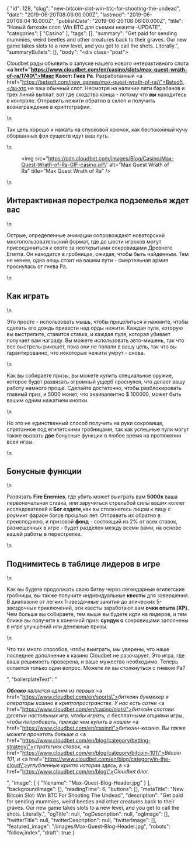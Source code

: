 {
    "id": 129,
    "slug": "new-bitcoin-slot-win-btc-for-shooting-the-undead",
    "date": "2019-06-20T08:06:00.000Z",
    "lastmod": "2019-06-20T09:04:16.000Z",
    "publishDate": "2019-06-20T08:06:00.000Z",
    "title": "Новый биткойн слот: Win BTC для съемки нежити -UPDATE",
    "categories": [
        "Casino"
    ],
    "tags": [],
    "summary": "Get paid for sending mummies, weird beetles and other creatures back to their graves. Our new game takes slots to a new level, and you get to call the shots. Literally.",
    "summaryBullets": [],
    "body": "<div class=\"post\"><p>Cloudbet рады объявить о запуске нашего нового интерактивного слота <strong><a href=\"https://www.cloudbet.com/en/casino/slots/max-quest-wrath-of-ra/1740\">Макс Квест: Гнев Ра</a></strong>. Разработанный <a href=\"https://betsoft.com/new_games/max-quest-wrath-of-ra/\">Betsoft,</a>это не ваш обычный слот. Несмотря на наличие пяти барабанов и трех линий выплат, вот где сходство конца - потому что <strong><em>вы</em></strong> находитесь в контроле. Отправить нежити обратно в склеп и получить вознаграждение в криптографии.<br /></p>\n<p>Так цель хорошо и нажать на спусковой крючок, как беспокойный кучу оборванных фол существ идут ваш путь.</p>\n<figure><img src=\"https://cdn.cloudbet.com/images/Blog/Casino/Max-Quest-Wrath-of-Ra-GIF-casino.gif\" alt=\"Max Quest Wrath of Ra\" title=\"Max Quest Wrath of Ra\" /></figure>\n<h2>Интерактивная перестрелка подземелья ждет вас</h2>\n<p>Острые, определенные анимации сопровождают новаторский многопользовательский формат, где до шести игроков могут присоединиться к охоте за неоткрытыми сокровищами Древнего Египта. Он находится в гробницах, ожидая, чтобы быть найденным. Тем не менее, одна вещь стоит на вашем пути - смертельная армия проснулась от гнева Ра.</p>\n<h2>Как играть</h2>\n<p>Это просто - использовать мышь, чтобы прицелиться и нажмите, чтобы сделать его дождь привести над орды нежити. Каждая пуля, которую вы выстрелите, ставится ставка, и каждая пуля, которая убивает получает вам награду. Вы можете использовать авто-мишень, так что все выстрелы рикошет, пока они не попали в вашу цель, так что вы гарантированно, что некоторые нежити умрут - снова.</p>\n<p>Как вы собираете призы, вы можете купить специальное оружие, которое будет развязать огромный ущерб проснулся, что делает вашу работу намного проще. Сделайте достаточно, чтобы разблокировать главный приз, и 5000 монет, что эквивалентно $ 100000, может быть вашим одним нажатием кнопки.</p>\n<p>Но это не единственный способ получить на руки сокровище, спрятанное под египетскими гробницами, так как успешные пули могут также вызвать <strong>две</strong> бонусные функции в любое время на протяжении всей игры.</p>\n<h2>Бонусные функции</h2>\n<p>Развязать <strong>Fire Enemies</strong>, где убить может выиграть вам <strong>5000x</strong> ваша первоначальная ставка, или заручиться стрельбой силы ваших коллег исследователей в <strong>Бог ездите,</strong>как вы столкнетесь лицом к лицу с роуминг фараон богов прошлых лет. Отправить их обратно в преисподнюю, и призовой <strong>фонд</strong> - состоящий из 2% от всех ставок, размещенных в игре - будет разделен между всеми вами, на основе вашей работы в перестрелке.</p>\n<h2>Поднимитесь в таблице лидеров в игре</h2>\n<p>Как вы будете продолжать свою битву через легендарные египетские гробницы, вы также получите индивидуальные <strong>квесты</strong> для завершения. В диапазоне от легких 1-звездочные занятия до эпических 5-звездочных приключений, эти квесты заработают вам <strong>очки опыта (XP).</strong> Чем больше вы собираете, тем выше вы будете идти на лидеров, и тем ближе вы получите к конечной приз: <strong>сундук с</strong> сокровищами заполнены в игре улучшений или денежные призы.</p>\n<p>Что так много способов, чтобы выиграть, мы уверены, что наше последнее дополнение к казино Cloudbet не разочарует. Это игра, где ваша решимость проверена, и ваше мужество необходимо. Теперь остается только один вопрос. Можете ли вы столкнуться с гневом Ра?</p></div>",
    "boilerplateText": "<p><strong><em>Облако</em></strong> <em>является одним из первых</em> <a href=\"https://www.cloudbet.com/en/sports\"><em>биткоин букмекер</em></a> <em>и операторы казино в криптопространстве. У нас есть сотни </em> <a href=\"https://www.cloudbet.com/en/casino/slots\"><em>биткойн слотов</em></a><em>и десятки настольных игр, чтобы играть, с </em>бесплатными опциями игры, <em> чтобы попробовать, прежде чем купить в нашем </em> <a href=\"https://www.cloudbet.com/en/casino\"><em>биткоин-казино.</em></a><em> Вы также можете прочитать больше о </em> <a href=\"https://www.cloudbet.com/en/blog/category/betting-strategy\"><em>стратегиях ставок</em></a><em>, </em> <a href=\"https://www.cloudbet.com/en/blog/category/bitcoin-101\"><em>Bitcoin 101</em></a><em>, и </em> <a href=\"https://www.cloudbet.com/en/blog/category/in-the-cloud\"><em>углубленные крипто истории</em></a> <em> здесь, в </em> <a href=\"https://www.cloudbet.com/en/blog\"><em>Cloudbet блог</em></a><em>.</em></p>",
    "image": [
        {
            "filename": "Max-Quest-Blog-Header.jpg"
        }
    ],
    "backgroundImage": [],
    "readingTime": 6,
    "buttons": [],
    "metaTitle": "New Bitcoin Slot: Win BTC For Shooting The Undead",
    "description": "Get paid for sending mummies, weird beetles and other creatures back to their graves. Our new game takes slots to a new level, and you get to call the shots. Literally.",
    "ogTitle": null,
    "ogDescription": null,
    "ogImage": [],
    "twitterTitle": null,
    "twitterDescription": null,
    "twitterImage": [],
    "featured_image": "/images/Max-Quest-Blog-Header.jpg",
    "robots": "follow,index",
    "draft": true
}
